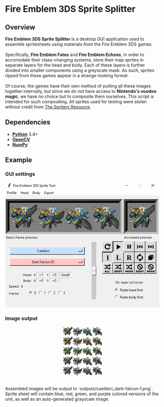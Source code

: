 # Fire Emblem 3DS Sprite Splitter

## Overview
**Fire Emblem 3DS Sprite Splitter** is a desktop GUI application used to assemble spritesheets using
materials from the Fire Emblem 3DS games.
<br><br>
Specifically, **Fire Emblem Fates** and **Fire Emblem Echoes**, in order to accomodate their class-changing
systems, store their map sprites in separate layers for the head and body. Each of these layers is further
divided into smaller components using a greyscale mask. As such, sprites ripped from these games appear
in a strange-looking format.
<br><br>
Of course, the games have their own method of putting all these images together internally, but since we
do not have access to **Nintendo's voodoo magic**, we have no choice but to composite them ourselves.
This script is intended for such compositing. All sprites used for testing were stolen without credit
from [The Spriters Resource](https://www.spriters-resource.com/3ds/fireemblemfates/).


## Dependencies
* **[Python](https://www.python.org/)** 3.4+
* **[OpenCV](https://opencv.org/)**
* **[NumPy](http://www.numpy.org/)**


## Example
### GUI settings
<p align="center">
<img src="examples/preview.gif" alt="preview"><br>
</p>

### Image output
<p align="center">
<img src="examples/output1.png" alt="output-1">
</p><br>
Assembled images will be output to `outputs/caeldori_dark-falcon-f.png`. Sprite sheet will contain blue, red, green, and purple colored versions of the unit, as well as an auto-generated grayscale image.


